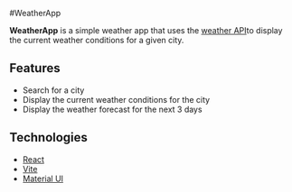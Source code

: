 #WeatherApp

**WeatherApp** is a simple weather app that uses the [weather API](https://www.weatherapi.com/)to display the current weather conditions for a given city.

## Features

- Search for a city
- Display the current weather conditions for the city
- Display the weather forecast for the next 3 days

## Technologies

- [React](https://reactjs.org/)
- [Vite](https://vitejs.dev/)
- [Material UI](https://material-ui.com/)
